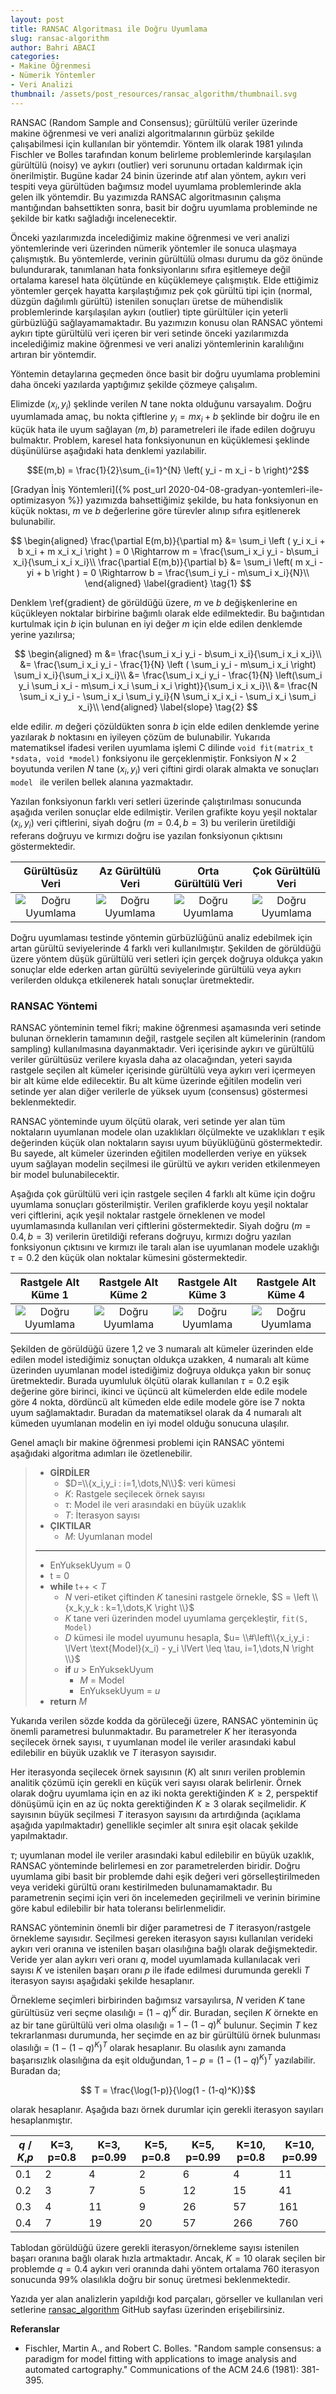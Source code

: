 ```yaml
---
layout: post
title: RANSAC Algoritması ile Doğru Uyumlama
slug: ransac-algorithm
author: Bahri ABACI
categories:
- Makine Öğrenmesi
- Nümerik Yöntemler
- Veri Analizi
thumbnail: /assets/post_resources/ransac_algorithm/thumbnail.svg
---
```

RANSAC (Random Sample and Consensus); gürültülü veriler üzerinde makine öğrenmesi ve veri analizi algoritmalarının gürbüz şekilde çalışabilmesi için kullanılan bir yöntemdir. Yöntem ilk olarak 1981 yılında Fischler ve Bolles tarafından konum belirleme problemlerinde karşılaşılan gürültülü (noisy) ve aykırı (outlier) veri sorununu ortadan kaldırmak için önerilmiştir. Bugüne kadar 24 binin üzerinde atıf alan yöntem, aykırı veri tespiti veya gürültüden bağımsız model uyumlama problemlerinde akla gelen ilk yöntemdir. Bu yazımızda RANSAC algoritmasının çalışma mantığından bahsettikten sonra, basit bir doğru uyumlama probleminde ne şekilde bir katkı sağladığı incelenecektir.

<!--more-->

Önceki yazılarımızda incelediğimiz makine öğrenmesi ve veri analizi yöntemlerinde veri üzerinden nümerik yöntemler ile sonuca ulaşmaya çalışmıştık. Bu yöntemlerde, verinin gürültülü olması durumu da göz önünde bulundurarak, tanımlanan hata fonksiyonlarını sıfıra eşitlemeye değil ortalama karesel hata ölçütünde en küçüklemeye çalışmıştık. Elde ettiğimiz yöntemler gerçek hayatta karşılaştığımız pek çok gürültü tipi için (normal, düzgün dağılımlı gürültü) istenilen sonuçları üretse de mühendislik problemlerinde karşılaşılan aykırı (outlier) tipte gürültüler için yeterli gürbüzlüğü sağlayamamaktadır. Bu yazımızın konusu olan RANSAC yöntemi aykırı tipte gürültülü veri içeren bir veri setinde önceki yazılarımızda incelediğimiz makine öğrenmesi ve veri analizi yöntemlerinin karalılığını artıran bir yöntemdir.

Yöntemin detaylarına geçmeden önce basit bir doğru uyumlama problemini daha önceki yazılarda yaptığımız şekilde çözmeye çalışalım.

Elimizde $(x_i,y_i)$ şeklinde verilen $N$ tane nokta olduğunu varsayalım. Doğru uyumlamada amaç, bu nokta çiftlerine $y_i = m x_i + b$ şeklinde bir doğru ile en küçük hata ile uyum sağlayan $(m,b)$ parametreleri ile ifade edilen doğruyu bulmaktır. Problem, karesel hata fonksiyonunun en küçüklemesi şeklinde düşünülürse aşağıdaki hata denklemi yazılabilir.

$$E(m,b) = \frac{1}{2}\sum_{i=1}^{N} \left( y_i - m x_i - b \right)^2$$

[Gradyan İniş Yöntemleri]({% post_url 2020-04-08-gradyan-yontemleri-ile-optimizasyon %}) yazımızda bahsettiğimiz şekilde, bu hata fonksiyonun en küçük noktası, $m$ ve $b$ değerlerine göre türevler alınıp sıfıra eşitlenerek bulunabilir.

$$
\begin{aligned}
\frac{\partial E(m,b)}{\partial m} &= \sum_i \left ( y_i x_i + b x_i + m x_i x_i \right ) = 0 \Rightarrow m = \frac{\sum_i x_i y_i - b\sum_i x_i}{\sum_i x_i x_i}\\
\frac{\partial E(m,b)}{\partial b} &= \sum_i \left( m x_i - yi + b \right ) = 0 \Rightarrow b = \frac{\sum_i y_i - m\sum_i x_i}{N}\\
\end{aligned}
\label{gradient} \tag{1}
$$

Denklem \ref{gradient} de görüldüğü üzere, $m$ ve $b$ değişkenlerine en küçükleyen noktalar birbirine bağımlı olarak elde edilmektedir. Bu bağıntıdan kurtulmak için $b$ için bulunan en iyi değer $m$ için elde edilen denklemde yerine yazılırsa;

$$
\begin{aligned}
m &= \frac{\sum_i x_i y_i - b\sum_i x_i}{\sum_i x_i x_i}\\
&= \frac{\sum_i x_i y_i - \frac{1}{N} \left ( \sum_i y_i - m\sum_i x_i \right) \sum_i x_i}{\sum_i x_i x_i}\\
&= \frac{\sum_i x_i y_i - \frac{1}{N} \left(\sum_i y_i \sum_i x_i - m\sum_i x_i \sum_i x_i \right)}{\sum_i x_i x_i}\\
&= \frac{N \sum_i x_i y_i - \sum_i x_i \sum_i y_i}{N \sum_i x_i x_i - \sum_i x_i \sum_i x_i}\\
\end{aligned}
\label{slope} \tag{2}
$$

elde edilir. $m$ değeri çözüldükten sonra $b$ için elde edilen denklemde yerine yazılarak $b$ noktasını en iyileyen çözüm de bulunabilir. Yukarıda matematiksel ifadesi verilen uyumlama işlemi C dilinde ```void fit(matrix_t *sdata, void *model)``` fonksiyonu ile gerçeklenmiştir. Fonksiyon $N \times 2$ boyutunda verilen $N$ tane $(x_i,y_i)$ veri çiftini girdi olarak almakta ve sonuçları ```model ``` ile verilen bellek alanına yazmaktadır.

Yazılan fonksiyonun farklı veri setleri üzerinde çalıştırılması sonucunda aşağıda verilen sonuçlar elde edilmiştir. Verilen grafikte koyu yeşil noktalar $(x_i,y_i)$ veri çiftlerini, siyah doğru $(m=0.4, b=3)$ bu verilerin üretildiği referans doğruyu ve kırmızı doğru ise yazılan fonksiyonun çıktısını göstermektedir.

| Gürültüsüz Veri |  Az Gürültülü Veri | Orta Gürültülü Veri | Çok Gürültülü Veri |
:-------:|:----:|:----:|:---:|
![Doğru Uyumlama][linefit_example_n0] | ![Doğru Uyumlama][linefit_example_n1] | ![Doğru Uyumlama][linefit_example_n2] | ![Doğru Uyumlama][linefit_example_n3] |

Doğru uyumlaması testinde yöntemin gürbüzlüğünü analiz edebilmek için artan gürültü seviyelerinde 4 farklı veri kullanılmıştır. Şekilden de görüldüğü üzere yöntem düşük gürültülü veri setleri için gerçek doğruya oldukça yakın sonuçlar elde ederken artan gürültü seviyelerinde gürültülü veya aykırı verilerden oldukça etkilenerek hatalı sonuçlar üretmektedir.

### RANSAC Yöntemi

RANSAC yönteminin temel fikri; makine öğrenmesi aşamasında veri setinde bulunan örneklerin tamamının değil, rastgele seçilen alt kümelerinin (random sampling) kullanılmasına dayanmaktadır. Veri içerisinde aykırı ve gürültülü veriler gürültüsüz verilere kıyasla daha az olacağından, yeteri sayıda rastgele seçilen alt kümeler içerisinde gürültülü veya aykırı veri içermeyen bir alt küme elde edilecektir. Bu alt küme üzerinde eğitilen modelin veri setinde yer alan diğer verilerle de yüksek uyum (consensus) göstermesi beklenmektedir.

RANSAC yönteminde uyum ölçütü olarak, veri setinde yer alan tüm noktaların uyumlanan modele olan uzaklıkları ölçülmekte ve uzaklıkları $\tau$ eşik değerinden küçük olan noktaların sayısı uyum büyüklüğünü göstermektedir. Bu sayede, alt kümeler üzerinden eğitilen modellerden veriye en yüksek uyum sağlayan modelin seçilmesi ile gürültü ve aykırı veriden etkilenmeyen bir model bulunabilecektir.

Aşağıda çok gürültülü veri için rastgele seçilen 4 farklı alt küme için doğru uyumlama sonuçları gösterilmiştir. Verilen grafiklerde koyu yeşil noktalar veri çiftlerini, açık yeşil noktalar rastgele örneklenen ve model uyumlamasında kullanılan veri çiftlerini göstermektedir. Siyah doğru $(m=0.4, b=3)$ verilerin üretildiği referans doğruyu, kırmızı doğru yazılan fonksiyonun çıktısını ve kırmızı ile taralı alan ise uyumlanan modele uzaklığı $\tau=0.2$ den küçük olan noktalar kümesini göstermektedir.

| Rastgele Alt Küme 1 |  Rastgele Alt Küme 2 | Rastgele Alt Küme 3 | Rastgele Alt Küme 4 |
:-------:|:----:|:----:|:---:|
![Doğru Uyumlama][ransac_example_41] | ![Doğru Uyumlama][ransac_example_42] | ![Doğru Uyumlama][ransac_example_43] | ![Doğru Uyumlama][ransac_example_44] |

Şekilden de görüldüğü üzere 1,2 ve 3 numaralı alt kümeler üzerinden elde edilen model istediğimiz sonuçtan oldukça uzakken, 4 numaralı alt küme üzerinden uyumlanan model istediğimiz doğruya oldukça yakın bir sonuç üretmektedir. Burada uyumluluk ölçütü olarak kullanılan $\tau = 0.2$ eşik değerine göre birinci, ikinci ve üçüncü alt kümelerden elde edile modele göre 4 nokta, dördüncü alt kümeden elde edile modele göre ise 7 nokta uyum sağlamaktadır. Buradan da matematiksel olarak da 4 numaralı alt kümeden uyumlanan modelin en iyi model olduğu sonucuna ulaşılır.

Genel amaçlı bir makine öğrenmesi problemi için RANSAC yöntemi aşağıdaki algoritma adımları ile özetlenebilir.

> - **GİRDİLER**
>   - $D=\\{x_i,y_i : i=1,\dots,N\\}$: veri kümesi
>   - $K$: Rastgele seçilecek örnek sayısı
>   - $\tau$: Model ile veri arasındaki en büyük uzaklık
>   - $T$: İterasyon sayısı
> - **ÇIKTILAR**
>   - $M$: Uyumlanan model
>
> *****************************
>
> - EnYuksekUyum = 0
> - t = 0
> - **while** t++ < $T$
>   - $N$ veri-etiket çiftinden $K$ tanesini rastgele örnekle, $S = \left \\{x_k,y_k : k=1,\dots,K \right \\}$
>   - $K$ tane veri üzerinden model uyumlama gerçekleştir, `fit(S, Model)`
>   - $D$ kümesi ile model uyumunu hesapla, $u= \\#\left\\{x_i,y_i : \lVert \text{Model}(x_i) - y_i \lVert \leq \tau, i=1,\dots,N \right \\}$
>   - **if** $u$ > EnYuksekUyum
>     - $M$ = Model
>     - EnYuksekUyum = $u$
> - **return** $M$

Yukarıda verilen sözde kodda da görüleceği üzere, RANSAC yönteminin üç önemli parametresi bulunmaktadır. Bu parametreler $K$ her iterasyonda seçilecek örnek sayısı, $\tau$ uyumlanan model ile veriler arasındaki kabul edilebilir en büyük uzaklık ve $T$ iterasyon sayısıdır.

Her iterasyonda seçilecek örnek sayısının ($K$) alt sınırı verilen problemin analitik çözümü için gerekli en küçük veri sayısı olarak belirlenir. Örnek olarak doğru uyumlama için en az iki nokta gerektiğinden $K \geq 2$, perspektif dönüşümü için en az üç nokta gerektiğinden $K \geq 3$ olarak seçilmelidir. $K$ sayısının büyük seçilmesi $T$ iterasyon sayısını da artırdığında (açıklama aşağıda yapılmaktadır) genellikle seçimler alt sınıra eşit olacak şekilde yapılmaktadır.

$\tau$; uyumlanan model ile veriler arasındaki kabul edilebilir en büyük uzaklık, RANSAC yönteminde belirlemesi en zor parametrelerden biridir. Doğru uyumlama gibi basit bir problemde dahi eşik değeri veri görselleştirilmeden veya verideki gürültü oranı kestirilmeden bulunamamaktadır. Bu parametrenin seçimi için veri ön incelemeden geçirilmeli ve verinin birimine göre kabul edilebilir bir hata toleransı belirlenmelidir.

RANSAC yönteminin önemli bir diğer parametresi de $T$ iterasyon/rastgele örnekleme sayısıdır. Seçilmesi gereken iterasyon sayısı kullanılan verideki aykırı veri oranına ve istenilen başarı olasılığına bağlı olarak değişmektedir. Veride yer alan aykırı veri oranı $q$, model uyumlamada kullanılacak veri sayısı $K$ ve istenilen başarı oranı $p$ ile ifade edilmesi durumunda gerekli $T$ iterasyon sayısı aşağıdaki şekilde hesaplanır.

Örnekleme seçimleri birbirinden bağımsız varsayılırsa, $N$ veriden $K$ tane gürültüsüz veri seçme olasılığı = $(1-q)^K$ dir. Buradan, seçilen $K$ örnekte en az bir tane gürültülü veri olma olasılığı = $1 - (1-q)^K$ bulunur. Seçimin $T$ kez tekrarlanması durumunda, her seçimde en az bir gürültülü örnek bulunması olasılığı = $(1 - (1-q)^K)^T$ olarak hesaplanır. Bu olasılık aynı zamanda başarısızlık olasılığına da eşit olduğundan, $1-p = (1 - (1-q)^K)^T$ yazılabilir. Buradan da;

$$ T = \frac{\log(1-p)}{\log(1 - (1-q)^K)}$$

olarak hesaplanır. Aşağıda bazı örnek durumlar için gerekli iterasyon sayıları hesaplanmıştır.

| $q$ / $K$,$p$ | K=3, p=0.8 | K=3, p=0.99 | K=5, p=0.8 | K=5, p=0.99 | K=10, p=0.8 | K=10, p=0.99 |
|---------------|------------|-------------|------------|-------------|-------------|--------------|
|       0.1     |      2     |      4      |      2     |      6      |      4      |      11      |
|       0.2     |      3     |      7      |      5     |      12     |      15     |      41      |
|       0.3     |      4     |      11     |      9     |      26     |      57     |      161     |
|       0.4     |      7     |      19     |     20     |      57     |     266     |      760     |

Tablodan görüldüğü üzere gerekli iterasyon/örnekleme sayısı istenilen başarı oranına bağlı olarak hızla artmaktadır. Ancak, $K=10$ olarak seçilen bir problemde $q=0.4$ aykırı veri oranında dahi yöntem ortalama 760 iterasyon sonucunda $99\%$ olasılıkla doğru bir sonuç üretmesi beklenmektedir.

Yazıda yer alan analizlerin yapıldığı kod parçaları, görseller ve kullanılan veri setlerine [ransac_algorithm](https://github.com/cescript/ransac_algorithm) GitHub sayfası üzerinden erişebilirsiniz.

**Referanslar**
* Fischler, Martin A., and Robert C. Bolles. "Random sample consensus: a paradigm for model fitting with applications to image analysis and automated cartography." Communications of the ACM 24.6 (1981): 381-395.

[RESOURCES]: # (List of the resources used by the blog post)
[linefit_example_n0]: /assets/post_resources/ransac_algorithm/linefit_example_n0.svg
[linefit_example_n1]: /assets/post_resources/ransac_algorithm/linefit_example_n1.svg
[linefit_example_n2]: /assets/post_resources/ransac_algorithm/linefit_example_n2.svg
[linefit_example_n3]: /assets/post_resources/ransac_algorithm/linefit_example_n3.svg
[ransac_example_41]: /assets/post_resources/ransac_algorithm/ransac_example_41.svg
[ransac_example_42]: /assets/post_resources/ransac_algorithm/ransac_example_42.svg
[ransac_example_43]: /assets/post_resources/ransac_algorithm/ransac_example_43.svg
[ransac_example_44]: /assets/post_resources/ransac_algorithm/ransac_example_44.svg